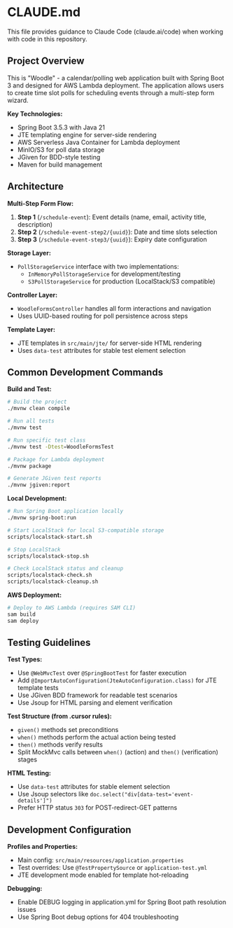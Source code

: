 # CLAUDE.md

This file provides guidance to Claude Code (claude.ai/code) when working with code in this repository.

## Project Overview

This is "Woodle" - a calendar/polling web application built with Spring Boot 3 and designed for AWS Lambda deployment. The application allows users to create time slot polls for scheduling events through a multi-step form wizard.

**Key Technologies:**
- Spring Boot 3.5.3 with Java 21
- JTE templating engine for server-side rendering
- AWS Serverless Java Container for Lambda deployment
- MinIO/S3 for poll data storage
- JGiven for BDD-style testing
- Maven for build management

## Architecture

**Multi-Step Form Flow:**
1. **Step 1** (`/schedule-event`): Event details (name, email, activity title, description)
2. **Step 2** (`/schedule-event-step2/{uuid}`): Date and time slots selection
3. **Step 3** (`/schedule-event-step3/{uuid}`): Expiry date configuration

**Storage Layer:**
- `PollStorageService` interface with two implementations:
  - `InMemoryPollStorageService` for development/testing
  - `S3PollStorageService` for production (LocalStack/S3 compatible)

**Controller Layer:**
- `WoodleFormsController` handles all form interactions and navigation
- Uses UUID-based routing for poll persistence across steps

**Template Layer:**
- JTE templates in `src/main/jte/` for server-side HTML rendering
- Uses `data-test` attributes for stable test element selection

## Common Development Commands

**Build and Test:**
```bash
# Build the project
./mvnw clean compile

# Run all tests
./mvnw test

# Run specific test class
./mvnw test -Dtest=WoodleFormsTest

# Package for Lambda deployment
./mvnw package

# Generate JGiven test reports
./mvnw jgiven:report
```

**Local Development:**
```bash
# Run Spring Boot application locally
./mvnw spring-boot:run

# Start LocalStack for local S3-compatible storage
scripts/localstack-start.sh

# Stop LocalStack
scripts/localstack-stop.sh

# Check LocalStack status and cleanup
scripts/localstack-check.sh
scripts/localstack-cleanup.sh
```

**AWS Deployment:**
```bash
# Deploy to AWS Lambda (requires SAM CLI)
sam build
sam deploy
```

## Testing Guidelines

**Test Types:**
- Use `@WebMvcTest` over `@SpringBootTest` for faster execution
- Add `@ImportAutoConfiguration(JteAutoConfiguration.class)` for JTE template tests
- Use JGiven BDD framework for readable test scenarios
- Use Jsoup for HTML parsing and element verification

**Test Structure (from .cursor rules):**
- `given()` methods set preconditions
- `when()` methods perform the actual action being tested
- `then()` methods verify results
- Split MockMvc calls between `when()` (action) and `then()` (verification) stages

**HTML Testing:**
- Use `data-test` attributes for stable element selection
- Use Jsoup selectors like `doc.select("div[data-test='event-details']")`
- Prefer HTTP status `303` for POST-redirect-GET patterns

## Development Configuration

**Profiles and Properties:**
- Main config: `src/main/resources/application.properties`
- Test overrides: Use `@TestPropertySource` or `application-test.yml`
- JTE development mode enabled for template hot-reloading

**Debugging:**
- Enable DEBUG logging in application.yml for Spring Boot path resolution issues
- Use Spring Boot debug options for 404 troubleshooting